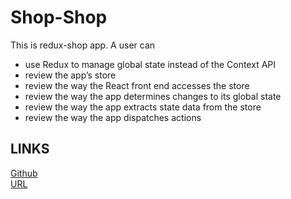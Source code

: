 # Shop-Shop

This is redux-shop app. A user can

- use Redux to manage global state instead of the Context API
- review the app’s store
- review the way the React front end accesses the store
- review the way the app determines changes to its global state
- review the way the app extracts state data from the store
- review the way the app dispatches actions

## LINKS

[Github](git@github.com:Minmaung0307/shop-shop.git)<br/>
[URL](https://minmaung0307.github.io/shop-shop/)<br/>
